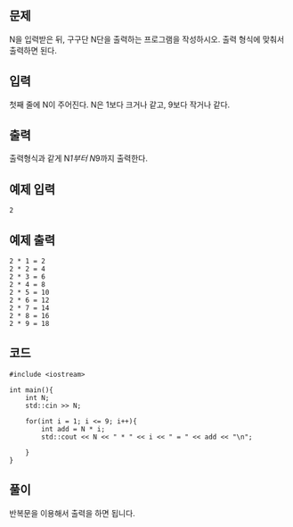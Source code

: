 ## 문제 
N을 입력받은 뒤, 구구단 N단을 출력하는 프로그램을 작성하시오. 출력 형식에 맞춰서 출력하면 된다.


## 입력
첫째 줄에 N이 주어진다. N은 1보다 크거나 같고, 9보다 작거나 같다.


## 출력
출력형식과 같게 N*1부터 N*9까지 출력한다.

## 예제 입력 
```
2
```

## 예제 출력  
```
2 * 1 = 2
2 * 2 = 4
2 * 3 = 6
2 * 4 = 8
2 * 5 = 10
2 * 6 = 12
2 * 7 = 14
2 * 8 = 16
2 * 9 = 18
```
## 코드
```
#include <iostream>

int main(){
    int N;
    std::cin >> N;

    for(int i = 1; i <= 9; i++){
        int add = N * i;
        std::cout << N << " * " << i << " = " << add << "\n";
    
    }
}
```
## 풀이
반복문을 이용해서 출력을 하면 됩니다.
